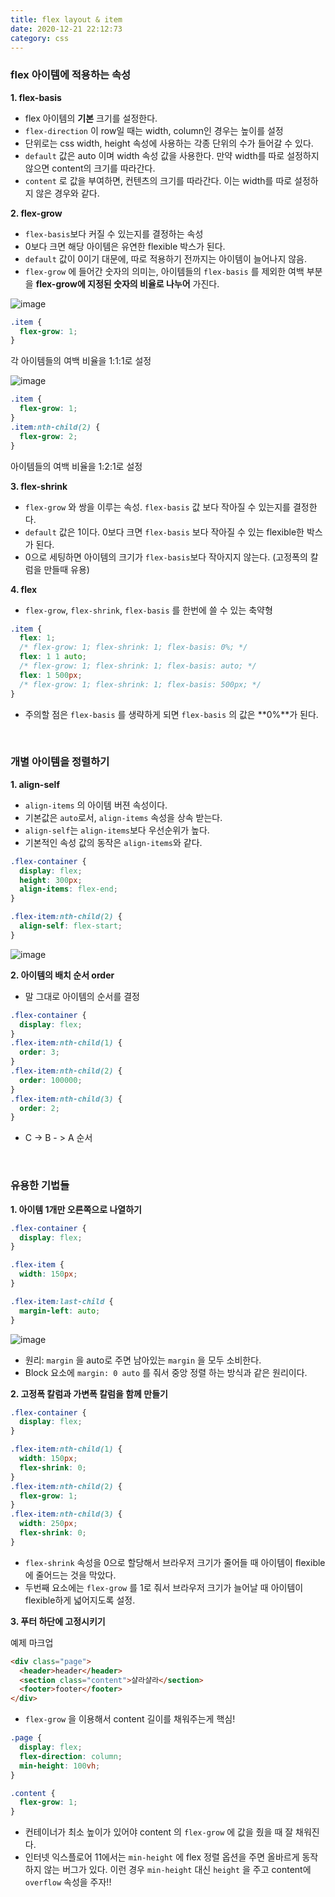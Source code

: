 ```yaml
---
title: flex layout & item
date: 2020-12-21 22:12:73
category: css
---
```


### flex 아이템에 적용하는 속성

**1. flex-basis**

- flex 아이템의 **기본** 크기를 설정한다.
- `flex-direction` 이 row일 때는 width, column인 경우는 높이를 설정
- 단위로는 css width, height 속성에 사용하는 각종 단위의 수가 들어갈 수 있다.
- `default` 값은 auto 이며 width 속성 값을 사용한다. 만약 width를 따로 설정하지 않으면 content의 크기를 따라간다.
- `content` 로 값을 부여하면, 컨텐츠의 크기를 따라간다. 이는 width를 따로 설정하지 않은 경우와 같다.

**2. flex-grow**

- `flex-basis`보다 커질 수 있는지를 결정하는 속성
- 0보다 크면 해당 아이템은 유연한 flexible 박스가 된다.
- `default` 값이 0이기 대문에, 따로 적용하기 전까지는 아이템이 늘어나지 않음.
- `flex-grow` 에 들어간 숫자의 의미는, 아이템들의 `flex-basis` 를 제외한 여백 부분을 **flex-grow에 지정된 숫자의 비율로 나누어** 가진다.

![image](https://user-images.githubusercontent.com/39187116/102730813-4a34a500-4379-11eb-82a0-5ee8fb9dfafe.png)

```css
.item {
  flex-grow: 1;
}
```

각 아이템들의 여백 비율을 1:1:1로 설정

![image](https://user-images.githubusercontent.com/39187116/102730930-a697c480-4379-11eb-9bbd-b340c047028d.png)

```css
.item {
  flex-grow: 1;
}
.item:nth-child(2) {
  flex-grow: 2;
}
```

아이템들의 여백 비율을 1:2:1로 설정

**3. flex-shrink**

- `flex-grow` 와 쌍을 이루는 속성. `flex-basis` 값 보다 작아질 수 있는지를 결정한다.
- `default` 값은 1이다. 0보다 크면 `flex-basis` 보다 작아질 수 있는 flexible한 박스가 된다.
- 0으로 세팅하면 아이템의 크기가 `flex-basis`보다 작아지지 않는다. (고정폭의 칼럼을 만들때 유용)

**4. flex**

- `flex-grow`, `flex-shrink`, `flex-basis` 를 한번에 쓸 수 있는 축약형

```css
.item {
  flex: 1;
  /* flex-grow: 1; flex-shrink: 1; flex-basis: 0%; */
  flex: 1 1 auto;
  /* flex-grow: 1; flex-shrink: 1; flex-basis: auto; */
  flex: 1 500px;
  /* flex-grow: 1; flex-shrink: 1; flex-basis: 500px; */
}
```

- 주의할 점은 `flex-basis` 를 생략하게 되면 `flex-basis` 의 값은 **0%**가 된다.

<br/>

### 개별 아이템을 정렬하기

**1. align-self**

- `align-items` 의 아이템 버젼 속성이다.
- 기본값은 `auto`로서, `align-items` 속성을 상속 받는다.
- `align-self`는 `align-items`보다 우선순위가 높다.
- 기본적인 속성 값의 동작은 `align-items`와 같다.

```css
.flex-container {
  display: flex;
  height: 300px;
  align-items: flex-end;
}

.flex-item:nth-child(2) {
  align-self: flex-start;
}
```

![image](https://user-images.githubusercontent.com/39187116/102782172-3d956880-43dc-11eb-8890-979413fe1718.png)

**2. 아이템의 배치 순서 order**

- 말 그대로 아이템의 순서를 결정

```css
.flex-container {
  display: flex;
}
.flex-item:nth-child(1) {
  order: 3;
}
.flex-item:nth-child(2) {
  order: 100000;
}
.flex-item:nth-child(3) {
  order: 2;
}
```

- C -> B - > A 순서

<br/>

### 유용한 기법들

**1. 아이템 1개만 오른쪽으로 나열하기**

```css
.flex-container {
  display: flex;
}

.flex-item {
  width: 150px;
}

.flex-item:last-child {
  margin-left: auto;
}
```

![image](https://user-images.githubusercontent.com/39187116/102736249-cc2bca80-4387-11eb-96cd-9e0c73fcf3e8.png)

- 원리: `margin` 을 auto로 주면 남아있는 `margin` 을 모두 소비한다.
- Block 요소에 `margin: 0 auto` 를 줘서 중앙 정렬 하는 방식과 같은 원리이다.

**2. 고정폭 칼럼과 가변폭 칼럼을 함께 만들기**

```css
.flex-container {
  display: flex;
}

.flex-item:nth-child(1) {
  width: 150px;
  flex-shrink: 0;
}
.flex-item:nth-child(2) {
  flex-grow: 1;
}
.flex-item:nth-child(3) {
  width: 250px;
  flex-shrink: 0;
}
```

- `flex-shrink` 속성을 0으로 할당해서 브라우저 크기가 줄어들 때 아이템이 flexible에 줄어드는 것을 막았다.
- 두번째 요소에는 `flex-grow` 를 1로 줘서 브라우저 크기가 늘어날 때 아이템이 flexible하게 넓어지도록 설정.

**3. 푸터 하단에 고정시키기**

예제 마크업

```html
<div class="page">
  <header>header</header>
  <section class="content">샬라샬라</section>
  <footer>footer</footer>
</div>
```

- `flex-grow` 을 이용해서 content 길이를 채워주는게 핵심!

```css
.page {
  display: flex;
  flex-direction: column;
  min-height: 100vh;
}

.content {
  flex-grow: 1;
}
```

- 컨테이너가 최소 높이가 있어야 content 의 `flex-grow` 에 값을 줬을 때 잘 채워진다.
- 인터넷 익스플로어 11에서는 `min-height` 에 flex 정렬 옵션을 주면 올바르게 동작하지 않는 버그가 있다. 이런 경우 `min-height` 대신 `height` 을 주고 content에 `overflow` 속성을 주자!!
